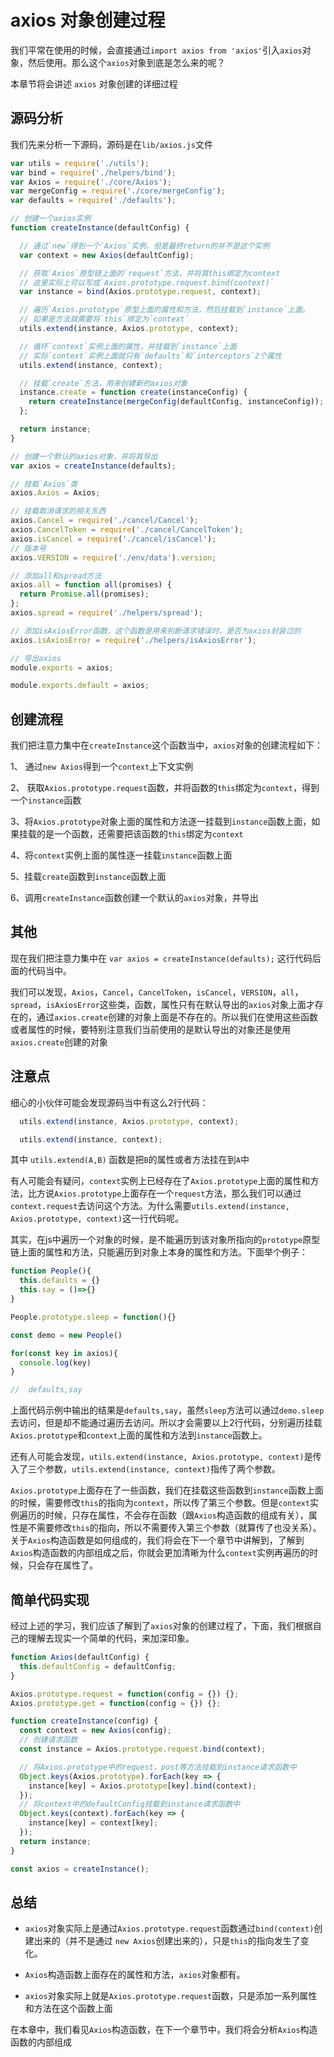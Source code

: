 # axios 对象创建过程

我们平常在使用的时候，会直接通过`import axios from 'axios'`引入`axios`对象，然后使用。那么这个`axios`对象到底是怎么来的呢？

本章节将会讲述 `axios` 对象创建的详细过程

## 源码分析

我们先来分析一下源码，源码是在`lib/axios.js`文件

```javascript
var utils = require('./utils');
var bind = require('./helpers/bind');
var Axios = require('./core/Axios');
var mergeConfig = require('./core/mergeConfig');
var defaults = require('./defaults');

// 创建一个axios实例
function createInstance(defaultConfig) {

  // 通过`new`得到一个`Axios`实例，但是最终return的并不是这个实例
  var context = new Axios(defaultConfig);

  // 获取`Axios`原型链上面的`request`方法，并将其this绑定为context
  // 这里实际上可以写成`Axios.prototype.request.bind(context)`
  var instance = bind(Axios.prototype.request, context);

  // 遍历`Axios.prototype`原型上面的属性和方法，然后挂载到`instance`上面。
  // 如果是方法就需要将`this`绑定为`context`
  utils.extend(instance, Axios.prototype, context);

  // 循坏`context`实例上面的属性，并挂载到`instance`上面
  // 实际`context`实例上面就只有`defaults`和`interceptors`2个属性
  utils.extend(instance, context);

  // 挂载`create`方法，用来创建新的axios对象
  instance.create = function create(instanceConfig) {
    return createInstance(mergeConfig(defaultConfig, instanceConfig));
  };

  return instance;
}

// 创建一个默认的axios对象，并将其导出
var axios = createInstance(defaults);

// 挂载`Axios`类
axios.Axios = Axios;

// 挂载取消请求的相关东西
axios.Cancel = require('./cancel/Cancel');
axios.CancelToken = require('./cancel/CancelToken');
axios.isCancel = require('./cancel/isCancel');
// 版本号
axios.VERSION = require('./env/data').version;

// 添加all和spread方法
axios.all = function all(promises) {
  return Promise.all(promises);
};
axios.spread = require('./helpers/spread');

// 添加isAxiosError函数，这个函数是用来判断请求错误时，是否为axios封装过的
axios.isAxiosError = require('./helpers/isAxiosError');

// 导出axios
module.exports = axios;

module.exports.default = axios;

```

## 创建流程

我们把注意力集中在`createInstance`这个函数当中，`axios`对象的创建流程如下：

1、 通过`new Axios`得到一个`context`上下文实例

2、 获取`Axios.prototype.request`函数，并将函数的`this`绑定为`context`，得到一个`instance`函数

3、将`Axios.prototype`对象上面的属性和方法逐一挂载到`instance`函数上面，如果挂载的是一个函数，还需要把该函数的`this`绑定为`context`

4、将`context`实例上面的属性逐一挂载`instance`函数上面

5、挂载`create`函数到`instance`函数上面

6、调用`createInstance`函数创建一个默认的`axios`对象，并导出

## 其他

现在我们把注意力集中在 `var axios = createInstance(defaults);` 这行代码后面的代码当中。

我们可以发现，`Axios`，`Cancel`，`CancelToken`，`isCancel`，`VERSION`，`all`，`spread`，`isAxiosError`这些类，函数，属性只有在默认导出的`axios`对象上面才存在的，通过`axios.create`创建的对象上面是不存在的。所以我们在使用这些函数或者属性的时候，要特别注意我们当前使用的是默认导出的对象还是使用`axios.create`创建的对象

## 注意点

细心的小伙伴可能会发现源码当中有这么2行代码：

```javascript
  utils.extend(instance, Axios.prototype, context);

  utils.extend(instance, context);
```

其中 `utils.extend(A,B)` 函数是把`B`的属性或者方法挂在到`A`中

有人可能会有疑问，`context`实例上已经存在了`Axios.prototype`上面的属性和方法，比方说`Axios.prototype`上面存在一个`request`方法，那么我们可以通过`context.request`去访问这个方法。为什么需要`utils.extend(instance, Axios.prototype, context)`这一行代码呢。

其实，在js中遍历一个对象的时候，是不能遍历到该对象所指向的`prototype`原型链上面的属性和方法，只能遍历到对象上本身的属性和方法。下面举个例子：

```javascript
function People(){
  this.defaults = {}
  this.say = ()=>{}
}

People.prototype.sleep = function(){}

const demo = new People()

for(const key in axios){
  console.log(key)
}

//  defaults,say
```

上面代码示例中输出的结果是`defaults,say`，虽然`sleep`方法可以通过`demo.sleep`去访问，但是却不能通过遍历去访问。所以才会需要以上2行代码，分别遍历挂载`Axios.prototype`和`context`上面的属性和方法到`instance`函数上。

还有人可能会发现，`utils.extend(instance, Axios.prototype, context)`是传入了三个参数，`utils.extend(instance, context)`指传了两个参数。

`Axios.prototype`上面存在了一些函数，我们在挂载这些函数到`instance`函数上面的时候，需要修改`this`的指向为`context`，所以传了第三个参数。但是`context`实例遍历的时候，只存在属性，不会存在函数（跟`Axios`构造函数的组成有关），属性是不需要修改`this`的指向，所以不需要传入第三个参数（就算传了也没关系）。关于`Axios`构造函数是如何组成的，我们将会在下一个章节中讲解到，了解到`Axios`构造函数的内部组成之后，你就会更加清晰为什么`context`实例再遍历的时候，只会存在属性了。

## 简单代码实现

经过上述的学习，我们应该了解到了`axios`对象的创建过程了，下面，我们根据自己的理解去现实一个简单的代码，来加深印象。

```javascript
function Axios(defaultConfig) {
  this.defaultConfig = defaultConfig;
}

Axios.prototype.request = function(config = {}) {};
Axios.prototype.get = function(config = {}) {};

function createInstance(config) {
  const context = new Axios(config);
  // 创建请求函数
  const instance = Axios.prototype.request.bind(context);

  // 将Axios.prototype中的request，post等方法挂载到instance请求函数中
  Object.keys(Axios.prototype).forEach(key => {
    instance[key] = Axios.prototype[key].bind(context);
  });
  // 将context中的defaultConfig挂载到instance请求函数中
  Object.keys(context).forEach(key => {
    instance[key] = context[key];
  });
  return instance;
}

const axios = createInstance();
```

## 总结

- `axios`对象实际上是通过`Axios.prototype.request`函数通过`bind(context)`创建出来的（并不是通过 `new Axios`创建出来的），只是`this`的指向发生了变化。

- `Axios`构造函数上面存在的属性和方法，`axios`对象都有。

- `axios`对象实际上就是`Axios.prototype.request`函数，只是添加一系列属性和方法在这个函数上面

在本章中，我们看见`Axios`构造函数，在下一个章节中，我们将会分析`Axios`构造函数的内部组成
